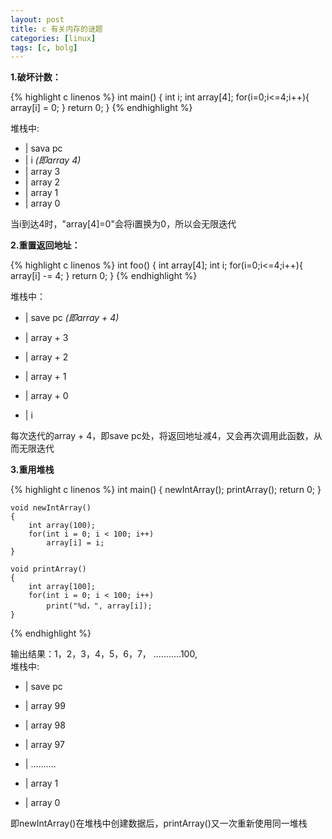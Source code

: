 ```yaml
---
layout: post 
title: c 有关内存的谜题
categories: [linux]
tags: [c, bolg]
---
```


**1.破坏计数：**

{% highlight c linenos %}
    int main()
    {
        int i;
        int array[4];
        for(i=0;i<=4;i++){
            array[i] = 0;
        }
        return 0;
    }
{% endhighlight %}

堆栈中:

- | sava pc
- | i  *(即array 4)*
- | array 3
- | array 2
- | array 1
- | array 0

当i到达4时，"array[4]=0"会将i置换为0，所以会无限迭代

**2.重置返回地址：**

{% highlight c linenos %}
    int foo()
    {
        int array[4];
        int i;
        for(i=0;i<=4;i++){
            array[i] -= 4;
        }
        return 0;
    }
{% endhighlight %}

堆栈中：

- | save pc *(即array + 4)*

- | array + 3

- | array + 2

- | array + 1

- | array + 0

- | i

每次迭代的array + 4，即save pc处，将返回地址减4，又会再次调用此函数，从而无限迭代

**3.重用堆栈**

{% highlight c linenos %}
    int main()
    {
        newIntArray();
        printArray();
        return 0;
    }
    
    void newIntArray()
    {
        int array(100);
        for(int i = 0; i < 100; i++)
            array[i] = i; 
    }  
    
    void printArray()
    {
        int array[100];
        for(int i = 0; i < 100; i++)
            print("%d，", array[i]);
    }
{% endhighlight %}

输出结果：1，2，3，4，5，6，7， ...........100,    
堆栈中:

- | save pc

- | array 99

- | array 98

- | array 97

- | ..........

- | array 1

- | array 0

即newIntArray()在堆栈中创建数据后，printArray()又一次重新使用同一堆栈

